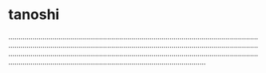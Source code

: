 # tanoshi
......................................................................................................................................................................................................................................................................................................................................................................................................................................................................................